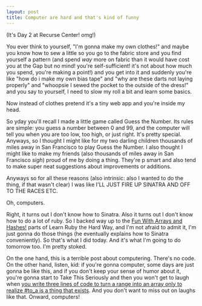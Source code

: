 ```yaml
---
layout: post
title: Computer are hard and that's kind of funny
---
```


(It's Day 2 at Recurse Center! omg!)

You ever think to yourself, "I'm gonna make my own clothes!" and maybe you know how to sew a little so you go to the fabric store and you find yourself a pattern (and spend *way* more on fabric than it would have cost you at the Gap but no mind! you're self-sufficient! it's not about how much you spend, you're making a point!) and you get into it and suddenly you're like "how do i make my own bias tape" and "why are these darts not laying properly" and "whoopsie I sewed the pocket to the outside of the dress!" and you say to yourself, I need to slow my roll a bit and learn some basics.

Now instead of clothes pretend it's a tiny web app and you're inside my head.

So yday you'll recall I made a little game called Guess the Number. Its rules are simple: you guess a number between 0 and 99, and the computer will tell you when you are too low, too high, or just right. It's pretty special. Anyways, so I thought I might like for my two darling children thousands of miles away in San Francisco to play Guess the Number. I also thought I might like to make my friends (also thousands of miles away in San Francisco _sigh_) proud of me by doing a thing. They're p smart and also tend to make super neat suggestions about improvements or additions.

Anyways so for all these reasons (also intrinsic: also I wanted to do the thing, if that wasn't clear) I was like I'LL JUST FIRE UP SINATRA AND OFF TO THE RACES ETC.

Oh, computers.

Right, it turns out I don't know how to Sinatra. Also it turns out I don't know how to do a lot of ruby. So I backed way up to the [Fun With Arrays and Hashes!](http://learnrubythehardway.org/book/ex39.html) parts of Learn Ruby the Hard Way, and I'm not afraid to admit it, I'm just gonna do those things (he eventually explains how to Sinatra conveniently). So that's what I did today. And it's what I'm going to do tomorrow too. I'm pretty stoked.

On the one hand, this is a terrible post about computering. There's no code. On the other hand, listen, kid: if you're gonna computer, some days are just gonna be like this, and if you don't keep your sense of humor about it, you're gonna start to Take This Seriously and then you won't get to laugh when [you write three lines of code to turn a range into an array only to realize #to_a is a thing that exists](https://twitter.com/anyharder/status/603672731939434497). And you don't want to miss out on laughs like that. Onward, computers!